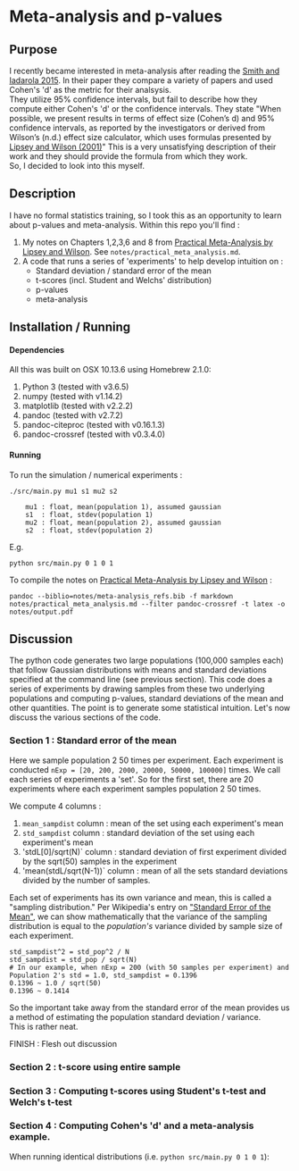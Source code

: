 # Meta-analysis and p-values
## Purpose
I recently became interested in meta-analysis after reading the [Smith and Iadarola 2015](https://www.tandfonline.com/doi/abs/10.1080/15374416.2015.1077448).
In their paper they compare a variety of papers and used Cohen's 'd' as the metric for their analsysis.  
They utilize 95% confidence intervals, but fail to describe how they compute either Cohen's 'd' or the confidence intervals.
They state "When possible, we present results in terms of effect size (Cohen’s d) and 95% confidence intervals, as reported by the investigators or derived from Wilson’s (n.d.) effect size calculator, which uses formulas presented by [Lipsey and Wilson (2001)](https://psycnet.apa.org/record/2000-16602-000)"
This is a very unsatisfying description of their work and they should provide the formula from which they work.  
So, I decided to look into this myself.

## Description
I have no formal statistics training, so I took this as an opportunity to learn about p-values and meta-analysis.
Within this repo you'll find :

1. My notes on Chapters 1,2,3,6 and 8 from [Practical Meta-Analysis by Lipsey and Wilson](https://psycnet.apa.org/record/2000-16602-000).
See `notes/practical_meta_analysis.md`.
2. A code that runs a series of 'experiments' to help develop intuition on :
    - Standard deviation / standard error of the mean 
    - t-scores (incl. Student and Welchs' distribution)
    - p-values
    - meta-analysis


## Installation / Running
#### Dependencies
All this was built on OSX 10.13.6 using Homebrew 2.1.0:
1. Python 3 (tested with v3.6.5)
2. numpy    (tested with v1.14.2)
3. matplotlib (tested with v2.2.2)
4. pandoc   (tested with v2.7.2)
5. pandoc-citeproc (tested with v0.16.1.3)
6. pandoc-crossref (tested with v0.3.4.0)

#### Running
To run the simulation / numerical experiments :

```
./src/main.py mu1 s1 mu2 s2

    mu1 : float, mean(population 1), assumed gaussian
    s1  : float, stdev(population 1)
    mu2 : float, mean(population 2), assumed gaussian
    s2  : float, stdev(population 2)
```

E.g.

```
python src/main.py 0 1 0 1
```

To compile the notes on [Practical Meta-Analysis by Lipsey and Wilson](https://psycnet.apa.org/record/2000-16602-000) : 

```
pandoc --biblio=notes/meta-analysis_refs.bib -f markdown notes/practical_meta_analysis.md --filter pandoc-crossref -t latex -o notes/output.pdf
```


## Discussion
The python code generates two large populations (100,000 samples each) that follow Gaussian distributions with means and standard deviations specified at the command line (see previous section).
This code does a series of experiments by drawing samples from these two underlying populations and computing p-values, standard deviations of the mean and other quantities. 
The point is to generate some statistical intuition.
Let's now discuss the various sections of the code.

### Section 1 : Standard error of the mean 
Here we sample population 2 50 times per experiment.
Each experiment is conducted `nExp = [20, 200, 2000, 20000, 50000, 100000]` times.
We call each series of experiments a 'set'.
So for the first set, there are 20 experiments where each experiment samples population 2 50 times.

We compute 4 columns : 
1. `mean_sampdist` column : mean of the set using each experiment's mean 
2. `std_sampdist` column  : standard deviation of the set using each experiment's mean 
3. 'stdL[0]/sqrt(N)` column : standard deviation of first experiment divided by the sqrt(50) samples in the experiment
4. 'mean(stdL/sqrt(N-1))` column : mean of all the sets standard deviations divided by the number of samples.

Each set of experiments has its own variance and mean, this is called a "sampling distribution."
Per Wikipedia's entry on ["Standard Error of the Mean"](https://en.wikipedia.org/wiki/Standard_error#Standard_error_of_the_mean), we can show mathematically that the variance of the sampling distribution is equal to the _population's_ variance divided by sample size of each experiment.

```
std_sampdist^2 = std_pop^2 / N  
std_sampdist = std_pop / sqrt(N)
# In our example, when nExp = 200 (with 50 samples per experiment) and Population 2's std = 1.0, std_sampdist = 0.1396 
0.1396 ~ 1.0 / sqrt(50)
0.1396 ~ 0.1414
```

So the important take away from the standard error of the mean provides us a method of estimating the population standard deviation / variance.  
This is rather neat.

FINISH : Flesh out discussion



### Section 2 : t-score using entire sample


### Section 3 : Computing t-scores using Student's t-test and Welch's t-test


### Section 4 : Computing Cohen's 'd' and a meta-analysis example.



When running identical distributions (i.e. `python src/main.py 0 1 0 1`):

<!---[Smith and Iadarola 2015][https://www.tandfonline.com/doi/abs/10.1080/15374416.2015.1077448]'s confidence intervals aren't necessarily symetric, which is confusing because on p114 of [Lipsey and Wilson (2001)][https://psycnet.apa.org/record/2000-16602-000] they describe computing the confidence interval utilizing the critical value of the z-distribution and simply doing `mean effect size +/- z_crit_value`.
Using [Lipsey and Wilson (2001)][https://psycnet.apa.org/record/2000-16602-000] formulation of the confidence interval, it should be symmetric about the mean.
It is not obvious from their -->

